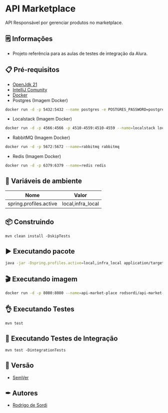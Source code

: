 # API Marketplace

API Responsável por gerenciar produtos no marketplace.

## 🗒️ Informações

- Projeto referência para as aulas de testes de integração da Alura.

## 📋 Pré-requisitos

- [OpenJdk 21](https://download.java.net/java/GA/jdk21.0.2/f2283984656d49d69e91c558476027ac/13/GPL/openjdk-21.0.2_linux-x64_bin.tar.gz)
- [IntelliJ Comunity](https://www.jetbrains.com/idea/download/?section=linux)
- [Docker](https://www.docker.com/get-started/)
- Postgres (Imagem Docker)

``` sh
docker run -d -p 5432:5432 --name postgres -e POSTGRES_PASSWORD=postgres postgres
```

- Localstack (Imagem Docker)

``` sh
docker run -d -p 4566:4566 -p 4510-4559:4510-4559 --name=localstack localstack/localstack
```

- RabbitMQ (Imagem Docker)

``` sh
docker run -d -p 5672:5672 --name=rabbitmq rabbitmq
```

- Redis (Imagem Docker)

``` sh
docker run -d -p 6379:6379 --name=redis redis
```

## 🌳 Variáveis de ambiente

| Nome                   | Valor             |
|------------------------|-------------------|
| spring.profiles.active | local,infra_local |

## 📦 Construindo

```mvn clean install -DskipTests```

## ▶️ Executando pacote

``` sh
java -jar -Dspring.profiles.active=local,infra_local application/target/api-market-place.application-0.0.1-SNAPSHOT.jar
```

## 🎬 Executando imagem

``` sh
docker run -d -p 8080:8080 --name=api-market-place rodsordi/api-market-place:1.3
```

## 👌 Executando Testes

```mvn test```

## 🍿 Executando Testes de Integração

```mvn test -DintegrationTests```

## 📌 Versão

- [SemVer](https://semver.org/lang/pt-BR/)

## ✒ Autores

- [Rodrigo de Sordi](https://github.com/rodsordi)
